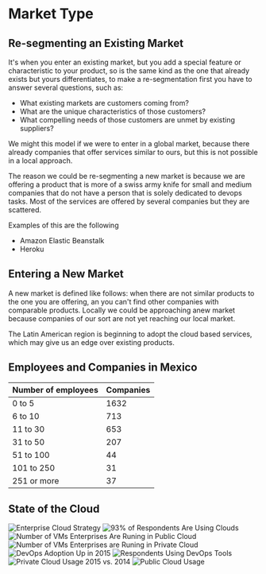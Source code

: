 # Market Type

## Re-segmenting an Existing Market

It's when you enter an existing market, but you add a special feature or characteristic
to your product, so is the same kind as the one that already exists but yours differentiates,
to make a re-segmentation first you have to answer several questions, such as:
- What existing markets are customers coming from?
- What are the unique characteristics of those customers?
- What compelling needs of those customers are unmet by existing suppliers?

We might this model if we were to enter in a global market, because there already
companies that offer services similar to ours, but this is not possible in a local approach.

The reason we could be re-segmenting a new market is because we are offering a product
that is more of a swiss army knife for small and medium companies that do not have a
person that is solely dedicated to devops tasks. Most of the services are offered by several
companies but they are scattered.

Examples of this are the following
- Amazon Elastic Beanstalk
- Heroku

## Entering a New Market

A new market is defined like follows: when there are not similar products to the
one you are offering, an you can't find other companies with comparable products.
Locally we could be approaching anew market because companies of our sort are not yet
reaching our local market.

The Latin American region is beginning to adopt the cloud based services, which may give us
an edge over existing products.

## Employees and Companies in Mexico

| Number of employees | Companies |
|---------------------|-----------|
| 0 to 5              |    1632   |
| 6 to 10             |    713    |
| 11 to 30            |    653    |
| 31 to 50            |    207    |
| 51 to 100           |     44    |
| 101 to 250          |     31    |
| 251 or more         |     37    |

## State of the Cloud

![Enterprise Cloud Strategy](http://www.rightscale.com/blog/sites/default/files/Cloud%20Computing%20Trends%20Enterprise%20Cloud%20Strategy_0.png)
![93% of Respondents Are Using Clouds](http://www.rightscale.com/blog/sites/default/files/Cloud%20Computing%20Trends%20Who%20Is%20Using%20Cloud.png)
![Number of VMs Enterprises Are Runing in Public Cloud](http://www.rightscale.com/blog/sites/default/files/Cloud%20Computing%20Trends%20Number%20of%20VMs%20Enterprises%20Are%20Running%20In%20Public%20Cloud_0.png)
![Number of VMs Enterprises are Runing in Private Cloud](http://www.rightscale.com/blog/sites/default/files/Cloud%20Computing%20Trends%20Number%20of%20VMs%20Enterprises%20Are%20Running%20In%20Private%20Cloud.png)
![DevOps Adoption Up in 2015](http://www.rightscale.com/blog/sites/default/files/Cloud%20Computing%20Trends%20DevOps%20Adoption%202015.png)
![Respondents Using DevOps Tools](http://www.rightscale.com/blog/sites/default/files/Cloud%20Computing%20Trends%20DevOps%20Tools%20Use%202015.png)
![Private Cloud Usage 2015 vs. 2014](http://www.rightscale.com/blog/sites/default/files/Cloud%20Computing%20Trends%20Private%20Cloud%20Usage%20YOY%202014%20vs%202015.png)
![Public Cloud Usage](http://www.rightscale.com/blog/sites/default/files/Cloud%20Computing%20Trends%20Public%20Cloud%20Usage%202015.png)
